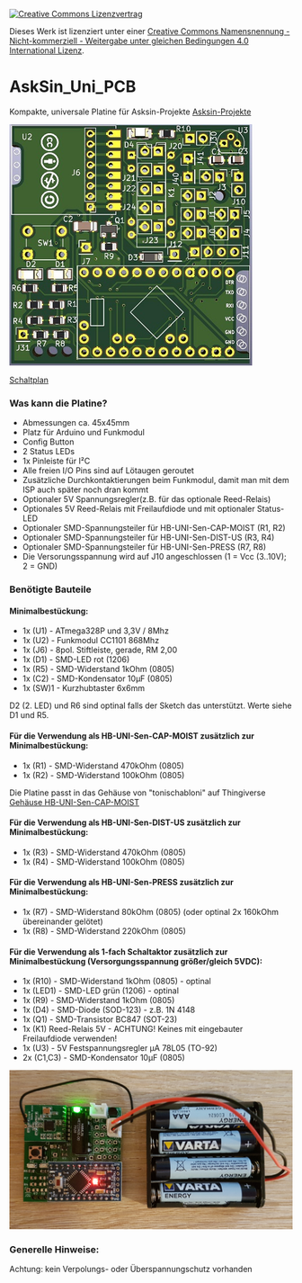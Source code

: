 [![Creative Commons Lizenzvertrag](https://i.creativecommons.org/l/by-nc-sa/4.0/88x31.png)](http://creativecommons.org/licenses/by-nc-sa/4.0/)

Dieses Werk ist lizenziert unter einer [Creative Commons Namensnennung - Nicht-kommerziell - Weitergabe unter gleichen Bedingungen 4.0 International Lizenz](http://creativecommons.org/licenses/by-nc-sa/4.0/).

# AskSin_Uni_PCB

Kompakte, universale Platine für Asksin-Projekte [Asksin-Projekte](https://asksinpp.de/)

![LS](AskSin_Uni_PCB_01a.jpg)

[Schaltplan](AskSin_Uni_PCB.pdf)

### Was kann die Platine?
- Abmessungen ca. 45x45mm
- Platz für Arduino und Funkmodul
- Config Button
- 2 Status LEDs
- 1x Pinleiste für I²C
- Alle freien I/O Pins sind auf Lötaugen geroutet
- Zusätzliche Durchkontaktierungen beim Funkmodul, damit man mit dem ISP auch später noch dran kommt
- Optionaler 5V Spannungsregler(z.B. für das optionale Reed-Relais)
- Optionales 5V Reed-Relais mit Freilaufdiode und mit optionaler Status-LED
- Optionaler SMD-Spannungsteiler für HB-UNI-Sen-CAP-MOIST (R1, R2)
- Optionaler SMD-Spannungsteiler für HB-UNI-Sen-DIST-US (R3, R4)
- Optionaler SMD-Spannungsteiler für HB-UNI-Sen-PRESS (R7, R8)
- Die Versorungsspannung wird auf J10 angeschlossen (1 = Vcc (3..10V); 2 = GND)

### Benötigte Bauteile
#### Minimalbestückung:
- 1x (U1) - ATmega328P und 3,3V / 8Mhz
- 1x (U2) - Funkmodul CC1101 868Mhz
- 1x (J6) - 8pol. Stiftleiste, gerade, RM 2,00
- 1x (D1) - SMD-LED rot (1206)
- 1x (R5) - SMD-Widerstand 1kOhm (0805)
- 1x (C2) - SMD-Kondensator 10µF (0805)
- 1x (SW)1 - Kurzhubtaster 6x6mm

D2 (2. LED) und R6 sind optinal falls der Sketch das unterstützt. Werte siehe D1 und R5.



#### Für die Verwendung als HB-UNI-Sen-CAP-MOIST zusätzlich zur Minimalbestückung:
- 1x (R1) - SMD-Widerstand 470kOhm (0805)
- 1x (R2) - SMD-Widerstand 100kOhm (0805)

Die Platine passt in das Gehäuse von "tonischabloni" auf Thingiverse
[Gehäuse HB-UNI-Sen-CAP-MOIST](https://www.thingiverse.com/thing:3633804)


#### Für die Verwendung als HB-UNI-Sen-DIST-US zusätzlich zur Minimalbestückung:
- 1x (R3) - SMD-Widerstand 470kOhm (0805)
- 1x (R4) - SMD-Widerstand 100kOhm (0805)



#### Für die Verwendung als HB-UNI-Sen-PRESS zusätzlich zur Minimalbestückung:
- 1x (R7) - SMD-Widerstand 80kOhm (0805) (oder optinal 2x 160kOhm übereinander gelötet)
- 1x (R8) - SMD-Widerstand 220kOhm (0805)



#### Für die Verwendung als 1-fach Schaltaktor zusätzlich zur Minimalbestückung (Versorgungsspannung größer/gleich 5VDC):
- 1x (R10) - SMD-Widerstand 1kOhm (0805) - optinal
- 1x (LED1) - SMD-LED grün (1206) - optinal
- 1x (R9) - SMD-Widerstand 1kOhm (0805)
- 1x (D4) - SMD-Diode (SOD-123) - z.B. 1N 4148
- 1x (Q1) - SMD-Transistor BC847 (SOT-23)
- 1x (K1) Reed-Relais 5V - ACHTUNG! Keines mit eingebauter Freilaufdiode verwenden!
- 1x (U3) - 5V Festspannungsregler µA 78L05 (TO-92)
- 2x (C1,C3) - SMD-Kondensator 10µF (0805)

![1-fach Schaltaktor](20190822_222226.jpg)


### Generelle Hinweise:
Achtung: kein Verpolungs- oder Überspannungschutz vorhanden
